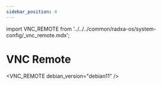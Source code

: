 ```yaml
---
sidebar_position: 4
---
```


import VNC_REMOTE from '../../../common/radxa-os/system-config/\_vnc_remote.mdx';

# VNC Remote

<VNC_REMOTE debian_version="debian11" />
